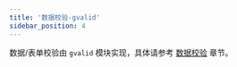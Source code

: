 ```yaml
---
title: '数据校验-gvalid'
sidebar_position: 4
---
```


数据/表单校验由 `gvalid` 模块实现，具体请参考 [数据校验](output/goframe-v2.5-md/核心组件/数据校验) 章节。